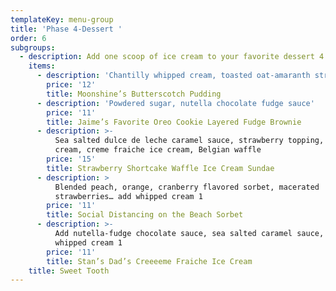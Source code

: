 ```yaml
---
templateKey: menu-group
title: 'Phase 4-Dessert '
order: 6
subgroups:
  - description: Add one scoop of ice cream to your favorite dessert 4
    items:
      - description: 'Chantilly whipped cream, toasted oat-amaranth streusel'
        price: '12'
        title: Moonshine’s Butterscotch Pudding
      - description: 'Powdered sugar, nutella chocolate fudge sauce'
        price: '11'
        title: Jaime’s Favorite Oreo Cookie Layered Fudge Brownie
      - description: >-
          Sea salted dulce de leche caramel sauce, strawberry topping, whipped
          cream, creme fraiche ice cream, Belgian waffle
        price: '15'
        title: Strawberry Shortcake Waffle Ice Cream Sundae
      - description: >
          Blended peach, orange, cranberry flavored sorbet, macerated
          strawberries… add whipped cream 1
        price: '11'
        title: Social Distancing on the Beach Sorbet
      - description: >-
          Add nutella-fudge chocolate sauce, sea salted caramel sauce, or
          whipped cream 1
        price: '11'
        title: Stan’s Dad’s Creeeeme Fraiche Ice Cream
    title: Sweet Tooth
---
```


